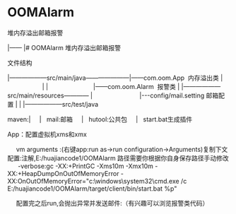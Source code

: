 # OOMAlarm
堆内存溢出邮箱报警
 
|——
|# OOMAlarm
堆内存溢出邮箱报警

文件结构

|——————src/main/java———————|——com.oom.App  内存溢出类
|                          |
|                          |——com.oom.Alarm  报警类
|
|——————src/main/resources————
|                           |---config/mail.setting 邮箱配置
|
|
|——————src/test/java


maven:|
      |   mail:邮箱
      |   hutool:公共包
      |   start.bat生成插件
      
App：配置虚拟机xms和xmx
     
      vm arguments :(右键app:run as->run configuration->Arguments)复制下文配置:注解,E:/huajiancode1/OOMAlarm 路径需要你根据你自身保存路径手动修改
      
      -verbose:gc 
      -XX:+PrintGC
      -Xms10m -Xmx10m -XX:+HeapDumpOnOutOfMemoryError
      -XX:OnOutOfMemoryError="c:\windows\system32\cmd.exe /c E:/huajiancode1/OOMAlarm/target/client/bin/start.bat %p"
      
      配置完之后run,会抛出异常并发送邮件:（有兴趣可以浏览报警类代码）
